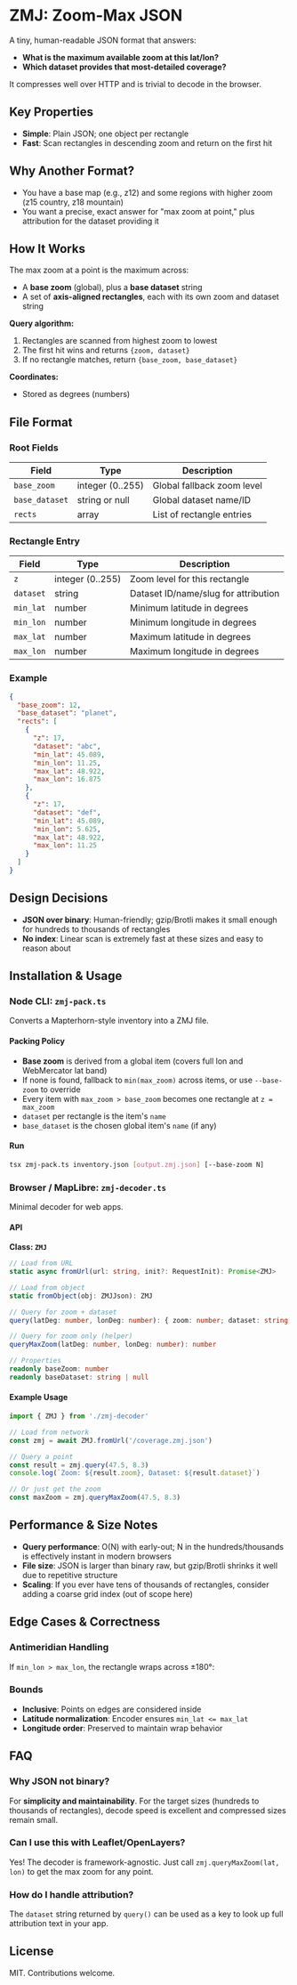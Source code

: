 # ZMJ: Zoom-Max JSON

A tiny, human-readable JSON format that answers:

- **What is the maximum available zoom at this lat/lon?**
- **Which dataset provides that most-detailed coverage?**

It compresses well over HTTP and is trivial to decode in the browser.

## Key Properties

- **Simple**: Plain JSON; one object per rectangle
- **Fast**: Scan rectangles in descending zoom and return on the first hit

## Why Another Format?

- You have a base map (e.g., z12) and some regions with higher zoom (z15 country, z18 mountain)
- You want a precise, exact answer for "max zoom at point," plus attribution for the dataset providing it

## How It Works

The max zoom at a point is the maximum across:

- A **base zoom** (global), plus a **base dataset** string
- A set of **axis-aligned rectangles**, each with its own zoom and dataset string

**Query algorithm:**

1. Rectangles are scanned from highest zoom to lowest
2. The first hit wins and returns `{zoom, dataset}`
3. If no rectangle matches, return `{base_zoom, base_dataset}`

**Coordinates:**

- Stored as degrees (numbers)

## File Format

### Root Fields

| Field          | Type             | Description                |
| -------------- | ---------------- | -------------------------- |
| `base_zoom`    | integer (0..255) | Global fallback zoom level |
| `base_dataset` | string or null   | Global dataset name/ID     |
| `rects`        | array            | List of rectangle entries  |

### Rectangle Entry

| Field     | Type             | Description                          |
| --------- | ---------------- | ------------------------------------ |
| `z`       | integer (0..255) | Zoom level for this rectangle        |
| `dataset` | string           | Dataset ID/name/slug for attribution |
| `min_lat` | number           | Minimum latitude in degrees          |
| `min_lon` | number           | Minimum longitude in degrees         |
| `max_lat` | number           | Maximum latitude in degrees          |
| `max_lon` | number           | Maximum longitude in degrees         |

### Example

```json
{
  "base_zoom": 12,
  "base_dataset": "planet",
  "rects": [
    {
      "z": 17,
      "dataset": "abc",
      "min_lat": 45.089,
      "min_lon": 11.25,
      "max_lat": 48.922,
      "max_lon": 16.875
    },
    {
      "z": 17,
      "dataset": "def",
      "min_lat": 45.089,
      "min_lon": 5.625,
      "max_lat": 48.922,
      "max_lon": 11.25
    }
  ]
}
```

## Design Decisions

- **JSON over binary**: Human-friendly; gzip/Brotli makes it small enough for hundreds to thousands of rectangles
- **No index**: Linear scan is extremely fast at these sizes and easy to reason about

## Installation & Usage

### Node CLI: `zmj-pack.ts`

Converts a Mapterhorn-style inventory into a ZMJ file.

#### Packing Policy

- **Base zoom** is derived from a global item (covers full lon and WebMercator lat band)
- If none is found, fallback to `min(max_zoom)` across items, or use `--base-zoom` to override
- Every item with `max_zoom > base_zoom` becomes one rectangle at `z = max_zoom`
- `dataset` per rectangle is the item's `name`
- `base_dataset` is the chosen global item's `name` (if any)

#### Run

```bash
tsx zmj-pack.ts inventory.json [output.zmj.json] [--base-zoom N]
```

### Browser / MapLibre: `zmj-decoder.ts`

Minimal decoder for web apps.

#### API

**Class: `ZMJ`**

```typescript
// Load from URL
static async fromUrl(url: string, init?: RequestInit): Promise<ZMJ>

// Load from object
static fromObject(obj: ZMJJson): ZMJ

// Query for zoom + dataset
query(latDeg: number, lonDeg: number): { zoom: number; dataset: string | null }

// Query for zoom only (helper)
queryMaxZoom(latDeg: number, lonDeg: number): number

// Properties
readonly baseZoom: number
readonly baseDataset: string | null
```

#### Example Usage

```typescript
import { ZMJ } from './zmj-decoder'

// Load from network
const zmj = await ZMJ.fromUrl('/coverage.zmj.json')

// Query a point
const result = zmj.query(47.5, 8.3)
console.log(`Zoom: ${result.zoom}, Dataset: ${result.dataset}`)

// Or just get the zoom
const maxZoom = zmj.queryMaxZoom(47.5, 8.3)
```

## Performance & Size Notes

- **Query performance**: O(N) with early-out; N in the hundreds/thousands is effectively instant in modern browsers
- **File size**: JSON is larger than binary raw, but gzip/Brotli shrinks it well due to repetitive structure
- **Scaling**: If you ever have tens of thousands of rectangles, consider adding a coarse grid index (out of scope here)

## Edge Cases & Correctness

### Antimeridian Handling

If `min_lon > max_lon`, the rectangle wraps across ±180°:

### Bounds

- **Inclusive**: Points on edges are considered inside
- **Latitude normalization**: Encoder ensures `min_lat <= max_lat`
- **Longitude order**: Preserved to maintain wrap behavior

## FAQ

### Why JSON not binary?

For **simplicity and maintainability**. For the target sizes (hundreds to thousands of rectangles), decode speed is excellent and compressed sizes remain small.

### Can I use this with Leaflet/OpenLayers?

Yes! The decoder is framework-agnostic. Just call `zmj.queryMaxZoom(lat, lon)` to get the max zoom for any point.

### How do I handle attribution?

The `dataset` string returned by `query()` can be used as a key to look up full attribution text in your app.

## License

MIT. Contributions welcome.
